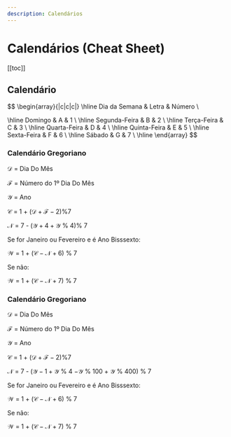 ```yaml
---
description: Calendários
---
```


# Calendários (Cheat Sheet)

[[toc]]

## Calendário

$$
\begin{array}{|c|c|c|}
\hline
Dia da Semana & Letra & Número
\\

\hline
 Domingo & A & 1 \\
\hline
 Segunda-Feira & B & 2 \\
\hline
 Terça-Feira & C & 3 \\
\hline
 Quarta-Feira & D & 4 \\
\hline
 Quinta-Feira & E & 5 \\
\hline
 Sexta-Feira & F & 6 \\
\hline
 Sábado & G & 7 \\
\hline
\end{array}
$$

### Calendário Gregoriano

$\mathcal{D}$ = Dia Do Mês

$\mathcal{F}$ = Número do 1º Dia Do Mês

$\mathcal{Y}$ = Ano

$\mathcal{C}$ = 1 + ($\mathcal{D}+ \mathcal{F} -2$)%7

$\mathcal{N}$ = 7 - ($\mathcal{Y} + 4 + \mathcal{Y}$ % 4)% 7

Se for Janeiro ou Fevereiro e é Ano Bisssexto:

$\mathcal{W}$ = 1 + ($\mathcal{C} - \mathcal{N} + 6$) % 7

Se não:

$\mathcal{W}$ = 1 + ($\mathcal{C} - \mathcal{N} + 7$) % 7

### Calendário Gregoriano

$\mathcal{D}$ = Dia Do Mês

$\mathcal{F}$ = Número do 1º Dia Do Mês

$\mathcal{Y}$ = Ano

$\mathcal{C}$ = 1 + ($\mathcal{D}+ \mathcal{F} -2$)%7

$\mathcal{N}$ = 7 - ($\mathcal{Y} - 1 +  \mathcal{Y}$ % 4 $- \mathcal{Y}$ % 100 + $\mathcal{Y}$ % 400) % 7

Se for Janeiro ou Fevereiro e é Ano Bisssexto:

$\mathcal{W}$ = 1 + ($\mathcal{C} - \mathcal{N} + 6$) % 7

Se não:

$\mathcal{W}$ = 1 + ($\mathcal{C} - \mathcal{N} + 7$) % 7
